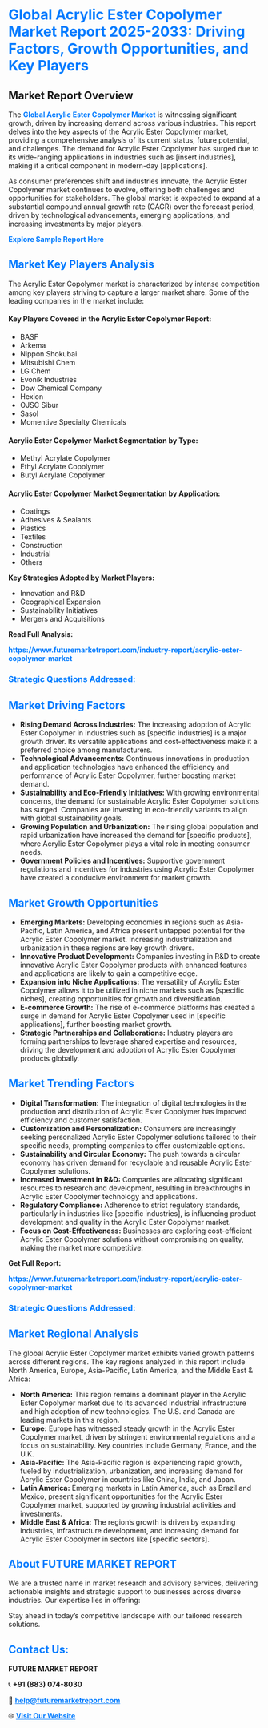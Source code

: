 <h1 style="color: #007BFF;">Global Acrylic Ester Copolymer Market Report 2025-2033: Driving Factors, Growth Opportunities, and Key Players</h1>

<section id="overview">
<h2>Market Report Overview</h2>
<p>The <a href="https://www.futuremarketreport.com/industry-report/acrylic-ester-copolymer-market" style="color: #007BFF; text-decoration: none;"><strong>Global Acrylic Ester Copolymer Market</strong></a> is witnessing significant growth, driven by increasing demand across various industries. This report delves into the key aspects of the Acrylic Ester Copolymer market, providing a comprehensive analysis of its current status, future potential, and challenges. The demand for Acrylic Ester Copolymer has surged due to its wide-ranging applications in industries such as [insert industries], making it a critical component in modern-day [applications].</p>
<p>As consumer preferences shift and industries innovate, the Acrylic Ester Copolymer market continues to evolve, offering both challenges and opportunities for stakeholders. The global market is expected to expand at a substantial compound annual growth rate (CAGR) over the forecast period, driven by technological advancements, emerging applications, and increasing investments by major players.</p>
</section>

<section id="overview">
<p><a href="https://www.futuremarketreport.com/request-sample/reportId=58191" style="color: #007BFF; text-decoration: none;"><strong>Explore Sample Report Here</strong></a></p>
</section>

<section id="key-players">
<h2 style="color: #007BFF;">Market Key Players Analysis</h2>
<p>The Acrylic Ester Copolymer market is characterized by intense competition among key players striving to capture a larger market share. Some of the leading companies in the market include:</p>
<h4>Key Players Covered in the Acrylic Ester Copolymer Report:</h4>
<ul><li>BASF</li><li>Arkema</li><li>Nippon Shokubai</li><li>Mitsubishi Chem</li><li>LG Chem</li><li>Evonik Industries</li><li>Dow Chemical Company</li><li>Hexion</li><li>OJSC Sibur</li><li>Sasol</li><li>Momentive Specialty Chemicals</li></ul>
<h4>Acrylic Ester Copolymer Market Segmentation by Type:</h4>
<ul><li>Methyl Acrylate Copolymer</li><li>Ethyl Acrylate Copolymer</li><li>Butyl Acrylate Copolymer</li></ul>

<h4>Acrylic Ester Copolymer Market Segmentation by Application:</h4>
<ul><li>Coatings</li><li>Adhesives &amp; Sealants</li><li>Plastics</li><li>Textiles</li><li>Construction</li><li>Industrial</li><li>Others</li></ul>
<p><strong>Key Strategies Adopted by Market Players:</strong></p>
<ul>
<li>Innovation and R&D</li>
<li>Geographical Expansion</li>
<li>Sustainability Initiatives</li>
<li>Mergers and Acquisitions</li>
</ul>
</section>

<section>
<p><strong>Read Full Analysis: </strong></p><a href="https://www.futuremarketreport.com/industry-report/acrylic-ester-copolymer-market" style="color: #007BFF; text-decoration: none;"><strong>https://www.futuremarketreport.com/industry-report/acrylic-ester-copolymer-market</strong></a>
<h3 style="color: #007BFF;">Strategic Questions Addressed:</h3>
</section>

<section id="driving-factors">
<h2 style="color: #007BFF;">Market Driving Factors</h2>
<ul>
<li><strong>Rising Demand Across Industries:</strong> The increasing adoption of Acrylic Ester Copolymer in industries such as [specific industries] is a major growth driver. Its versatile applications and cost-effectiveness make it a preferred choice among manufacturers.</li>
<li><strong>Technological Advancements:</strong> Continuous innovations in production and application technologies have enhanced the efficiency and performance of Acrylic Ester Copolymer, further boosting market demand.</li>
<li><strong>Sustainability and Eco-Friendly Initiatives:</strong> With growing environmental concerns, the demand for sustainable Acrylic Ester Copolymer solutions has surged. Companies are investing in eco-friendly variants to align with global sustainability goals.</li>
<li><strong>Growing Population and Urbanization:</strong> The rising global population and rapid urbanization have increased the demand for [specific products], where Acrylic Ester Copolymer plays a vital role in meeting consumer needs.</li>
<li><strong>Government Policies and Incentives:</strong> Supportive government regulations and incentives for industries using Acrylic Ester Copolymer have created a conducive environment for market growth.</li>
</ul>
</section>

<section id="growth-opportunities">
<h2 style="color: #007BFF;">Market Growth Opportunities</h2>
<ul>
<li><strong>Emerging Markets:</strong> Developing economies in regions such as Asia-Pacific, Latin America, and Africa present untapped potential for the Acrylic Ester Copolymer market. Increasing industrialization and urbanization in these regions are key growth drivers.</li>
<li><strong>Innovative Product Development:</strong> Companies investing in R&D to create innovative Acrylic Ester Copolymer products with enhanced features and applications are likely to gain a competitive edge.</li>
<li><strong>Expansion into Niche Applications:</strong> The versatility of Acrylic Ester Copolymer allows it to be utilized in niche markets such as [specific niches], creating opportunities for growth and diversification.</li>
<li><strong>E-commerce Growth:</strong> The rise of e-commerce platforms has created a surge in demand for Acrylic Ester Copolymer used in [specific applications], further boosting market growth.</li>
<li><strong>Strategic Partnerships and Collaborations:</strong> Industry players are forming partnerships to leverage shared expertise and resources, driving the development and adoption of Acrylic Ester Copolymer products globally.</li>
</ul>
</section>

<section id="trending-factors">
<h2 style="color: #007BFF;">Market Trending Factors</h2>
<ul>
<li><strong>Digital Transformation:</strong> The integration of digital technologies in the production and distribution of Acrylic Ester Copolymer has improved efficiency and customer satisfaction.</li>
<li><strong>Customization and Personalization:</strong> Consumers are increasingly seeking personalized Acrylic Ester Copolymer solutions tailored to their specific needs, prompting companies to offer customizable options.</li>
<li><strong>Sustainability and Circular Economy:</strong> The push towards a circular economy has driven demand for recyclable and reusable Acrylic Ester Copolymer solutions.</li>
<li><strong>Increased Investment in R&D:</strong> Companies are allocating significant resources to research and development, resulting in breakthroughs in Acrylic Ester Copolymer technology and applications.</li>
<li><strong>Regulatory Compliance:</strong> Adherence to strict regulatory standards, particularly in industries like [specific industries], is influencing product development and quality in the Acrylic Ester Copolymer market.</li>
<li><strong>Focus on Cost-Effectiveness:</strong> Businesses are exploring cost-efficient Acrylic Ester Copolymer solutions without compromising on quality, making the market more competitive.</li>
</ul>
</section>

<section>
<p><strong>Get Full Report: </strong></p><a href="https://www.futuremarketreport.com/industry-report/acrylic-ester-copolymer-market" style="color: #007BFF; text-decoration: none;"><strong>https://www.futuremarketreport.com/industry-report/acrylic-ester-copolymer-market</strong></a>
<h3 style="color: #007BFF;">Strategic Questions Addressed:</h3>
</section>


<section id="regional-analysis">
<h2 style="color: #007BFF;">Market Regional Analysis</h2>
<p>The global Acrylic Ester Copolymer market exhibits varied growth patterns across different regions. The key regions analyzed in this report include North America, Europe, Asia-Pacific, Latin America, and the Middle East & Africa:</p>
<ul>
<li><strong>North America:</strong> This region remains a dominant player in the Acrylic Ester Copolymer market due to its advanced industrial infrastructure and high adoption of new technologies. The U.S. and Canada are leading markets in this region.</li>
<li><strong>Europe:</strong> Europe has witnessed steady growth in the Acrylic Ester Copolymer market, driven by stringent environmental regulations and a focus on sustainability. Key countries include Germany, France, and the U.K.</li>
<li><strong>Asia-Pacific:</strong> The Asia-Pacific region is experiencing rapid growth, fueled by industrialization, urbanization, and increasing demand for Acrylic Ester Copolymer in countries like China, India, and Japan.</li>
<li><strong>Latin America:</strong> Emerging markets in Latin America, such as Brazil and Mexico, present significant opportunities for the Acrylic Ester Copolymer market, supported by growing industrial activities and investments.</li>
<li><strong>Middle East & Africa:</strong> The region’s growth is driven by expanding industries, infrastructure development, and increasing demand for Acrylic Ester Copolymer in sectors like [specific sectors].</li>
</ul>
</section>

<footer>
<h2 style="color: #007BFF;">About FUTURE MARKET REPORT</h2>
<p>We are a trusted name in market research and advisory services, delivering actionable insights and strategic support to businesses across diverse industries. Our expertise lies in offering:</p>

<p>Stay ahead in today’s competitive landscape with our tailored research solutions.</p>

<h2 style="color: #007BFF;">Contact Us:</h2>
<p><strong>FUTURE MARKET REPORT</strong></p>
<p>📞 <strong>+91 (883) 074-8030</strong></p>
<p>📧 <strong><a href="mailto:help@futuremarketreport.com" style="color: #007BFF;">help@futuremarketreport.com</a></strong></p>
<p>🌐 <strong><a href="https://www.futuremarketreport.com/" style="color: #007BFF;">Visit Our Website</a></strong></p>
</footer>